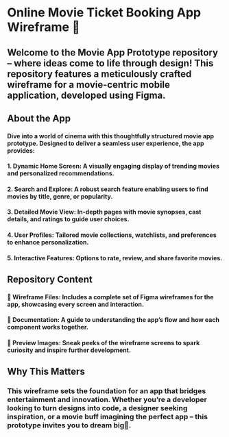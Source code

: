 # Online Movie Ticket Booking App Wireframe 🎥
## Welcome to the Movie App Prototype repository – where ideas come to life through design! This repository features a meticulously crafted wireframe for a movie-centric mobile application, developed using Figma.

## About the App
#### Dive into a world of cinema with this thoughtfully structured movie app prototype. Designed to deliver a seamless user experience, the app provides:

#### 1. Dynamic Home Screen: A visually engaging display of trending movies and personalized recommendations.
#### 2. Search and Explore: A robust search feature enabling users to find movies by title, genre, or popularity.
#### 3. Detailed Movie View: In-depth pages with movie synopses, cast details, and ratings to guide user choices.
#### 4. User Profiles: Tailored movie collections, watchlists, and preferences to enhance personalization.
#### 5. Interactive Features: Options to rate, review, and share favorite movies.

## Repository Content
#### 🔸 Wireframe Files: Includes a complete set of Figma wireframes for the app, showcasing every screen and interaction.
#### 🔸 Documentation: A guide to understanding the app’s flow and how each component works together.
#### 🔸 Preview Images: Sneak peeks of the wireframe screens to spark curiosity and inspire further development.

## Why This Matters
### This wireframe sets the foundation for an app that bridges entertainment and innovation. Whether you’re a developer looking to turn designs into code, a designer seeking inspiration, or a movie buff imagining the perfect app – this prototype invites you to dream big🌟.
